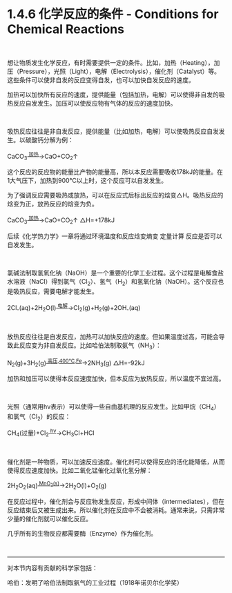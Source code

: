 # 1.4.6 化学反应的条件 - Conditions for Chemical Reactions

<br>

想让物质发生化学反应，有时需要提供一定的条件。比如，加热（Heating），加压（Pressure），光照（Light），电解（Electrolysis），催化剂（Catalyst）等。这些条件可以使非自发的反应变得自发，也可以加快自发反应的速度。

加热可以加快所有反应的速度，提供能量（包括加热，电解）可以使得非自发的吸热反应自发发生。加压可以使反应物有气体的反应的速度加快。

<br>

吸热反应往往是非自发反应，提供能量（比如加热，电解）可以使吸热反应自发发生。以碳酸钙分解为例：

CaCO<sub>3</sub><sup><u> 加热</u></sup>→CaO+CO<sub>2</sub>↑

这个反应的反应物的能量比产物的能量高，所以本反应需要吸收178kJ的能量。在1大气压下，加热到900℃以上时，这个反应可以自发发生。

为了强调反应需要吸热或放热，可以在反应式后标出反应的焓变△H。吸热反应的焓变为正，放热反应的焓变为负。

CaCO<sub>3</sub><sup><u> 加热</u></sup>→CaO+CO<sub>2</sub>↑ △H=+178kJ

后续《化学热力学》一章将通过环境温度和反应焓变熵变 定量计算 反应是否可以自发发生。

<br>

氯碱法制取氢氧化钠（NaOH）是一个重要的化学工业过程。这个过程是电解食盐水溶液（NaCl）得到氯气（Cl<sub>2</sub>）、氢气（H<sub>2</sub>）和氢氧化钠（NaOH）。这个反应也是吸热反应，需要电解才能发生。

2Cl<sub>-</sub>(aq)+2H<sub>2</sub>O(l)<sup><u> 电解</u></sup>→Cl<sub>2</sub>(g)+H<sub>2</sub>(g)+2OH<sub>-</sub>(aq)

<br>

放热反应往往是自发反应，加热可以加快反应的速度。但如果温度过高，可能会导致此反应变为非自发反应。比如哈伯法制取氨气（NH<sub>3</sub>）：

N<sub>2</sub>(g)+3H<sub>2</sub>(g)<sup><u> 高压,400℃,Fe</u></sup>→2NH<sub>3</sub>(g) △H=-92kJ

加热和加压可以使得本反应速度加快，但本反应为放热反应，所以温度不宜过高。

<br>

光照（通常用hν表示）可以使得一些自由基机理的反应发生。比如甲烷（CH<sub>4</sub>）和氯气（Cl<sub>2</sub>）的反应：

CH<sub>4</sub>(过量)+Cl<sub>2</sub><sup><u> hν</u></sup>→CH<sub>3</sub>Cl+HCl

<br>

催化剂是一种物质，可以加速反应速度。催化剂可以使得反应的活化能降低，从而使得反应速度加快。比如二氧化锰催化过氧化氢分解：

2H<sub>2</sub>O<sub>2</sub>(aq)<sup><u> MnO<sub>2</sub>(s)</u></sup>→2H<sub>2</sub>O(l)+O<sub>2</sub>(g)

在反应过程中，催化剂会与反应物发生反应，形成中间体（intermediates），但在反应结束后又被生成出来。所以催化剂在反应中不会被消耗。通常来说，只需非常少量的催化剂就可以催化反应。

几乎所有的生物反应都需要酶（Enzyme）作为催化剂。

<br>

---

对本节内容有贡献的科学家包括：

哈伯：发明了哈伯法制取氨气的工业过程（1918年诺贝尔化学奖）